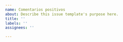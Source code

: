 ```yaml
---
name: Comentarios positivos
about: Describe this issue template's purpose here.
title: ''
labels: ''
assignees: ''

---
```



